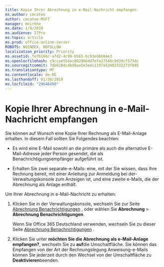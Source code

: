 ```yaml
---
title: Kopie Ihrer Abrechnung in e-Mail-Nachricht empfangen
ms.author: cmcatee
author: cmcatee-MSFT
manager: mnirkhe
ms.date: 1/9/2019
ms.audience: ITPro
ms.topic: article
ms.prod: office-online-server
ROBOTS: NOINDEX, NOFOLLOW
localization_priority: Priority
ms.assetid: fe76166c-afd2-4c99-b565-bc93ed6b84e3
ms.openlocfilehash: c9ccae554ac802966dd7efe27548c9d39cf573dc
ms.sourcegitcommit: 7db628dc4bd6aa5e3edc1197a53402332273f885
ms.translationtype: MT
ms.contentlocale: de-DE
ms.lasthandoff: 01/30/2019
ms.locfileid: "29646490"
---
```

# <a name="receive-copy-of-your-billing-statement-in-email"></a>Kopie Ihrer Abrechnung in e-Mail-Nachricht empfangen
Sie können auf Wunsch eine Kopie Ihrer Rechnung als E-Mail-Anlage erhalten. In diesem Fall sollten Sie Folgendes beachten:
  
- Es wird eine E-Mail sowohl an die primäre als auch die alternative E-Mail-Adresse jeder Person gesendet, die als Benachrichtigungsempfänger aufgeführt ist.
    
- Erhalten Sie zwei separate-e-Mails: eine, mit der Sie wissen, dass Ihre Rechnung bereit, mit einer Anleitung zur Anmeldung bei der-Verwaltungskonsole zum Anzeigen ist, und eine zweite e-Mails, die der Abrechnung als Anlage enthält.
    
Um Ihrer Abrechnung in e-Mail-Nachricht zu erhalten:
  
1. Klicken Sie in der Verwaltungskonsole, wechseln Sie zur Seite [Abrechnung Benachrichtigungen](https://go.microsoft.com/fwlink/p/?linkid=853212) , oder wählen Sie **Abrechnung** \> **Abrechnung Benachrichtigungen**.
    
    Wenn Sie Office 365 Deutschland verwenden, wechseln Sie zu dieser Seite [Abrechnung Benachrichtigungen](https://go.microsoft.com/fwlink/p/?linkid=853213) . 
    
2. Klicken Sie unter **möchten Sie die Abrechnung als e-Mail-Anlage empfangen?**, wechseln Sie zu **auf**die Umschaltfläche. Sie können das Empfangen von der Art der Rechnungslegung Anweisung-e-Mails können Sie jederzeit durch den Wechsel von der Umschaltfläche zu **Deaktivieren**beenden.
    

